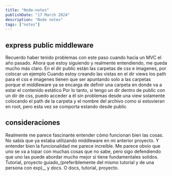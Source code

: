 ```yaml
---
title: "Node-notes"
publishDate: "17 March 2024"
description: "Node notes"
tags: ["notes"]
---
```


## express public middleware
Recuerdo haber tenido problemas con este paso cuando hacía un MVC el año pasado.
Ahora que estoy siguiendo y realmente entendiendo, me queda mucho más claro.
En el dir public están las carpetas de css e imagenes, por colocar un ejemplo
Cuando estoy creando las vistas en el dir views los path para el css e imagenes
tienen que ser apuntando solo a las carpetas porque el middleware ya se encarga
de definir una carpeta en donde va a estar el contenido estático
Por lo tanto, si tengo un dir dentro de public con un dir de css, puedo acceder a él
sin problemas desde una view solamente colocando el path de la carpeta y el nombre del archivo
como si estuvieran en root, pero esta vez se comporta estando desde public

## consideraciones
Realmente me parece fascinante entender cómo funcionan bien las cosas. No sabía
que ya estaba utilizando middleware en mi anterior proyecto. Y entender bien la funcionalidad
me parece increíble. Me parece obvio que uno se va a topar con muchas cosas que no sabe,
pero sigo defendiendo que uno las puede abordar mucho mejor si tiene fundamentales solidos.
Tutorial, proyecto guiado_(preferiblemente del mismo tutorial y de una persona con exp)_, y docs.
O docs, tutorial, proyecto.
